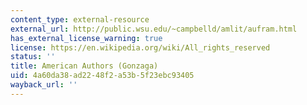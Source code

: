 ```yaml
---
content_type: external-resource
external_url: http://public.wsu.edu/~campbelld/amlit/aufram.html
has_external_license_warning: true
license: https://en.wikipedia.org/wiki/All_rights_reserved
status: ''
title: American Authors (Gonzaga)
uid: 4a60da38-ad22-48f2-a53b-5f23ebc93405
wayback_url: ''
---
```

